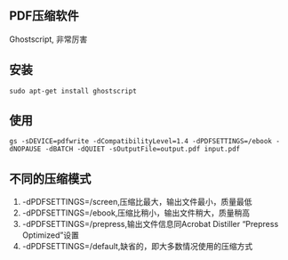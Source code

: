 ## PDF压缩软件
Ghostscript, 非常厉害

## 安装

    sudo apt-get install ghostscript

## 使用

    gs -sDEVICE=pdfwrite -dCompatibilityLevel=1.4 -dPDFSETTINGS=/ebook -dNOPAUSE -dBATCH -dQUIET -sOutputFile=output.pdf input.pdf

## 不同的压缩模式 
1. -dPDFSETTINGS=/screen,压缩比最大，输出文件最小，质量最低
1. -dPDFSETTINGS=/ebook,压缩比稍小，输出文件稍大，质量稍高
1. -dPDFSETTINGS=/prepress,输出文件信息同Acrobat Distiller “Prepress Optimized”设置
1. -dPDFSETTINGS=/default,缺省的，即大多数情况使用的压缩方式
